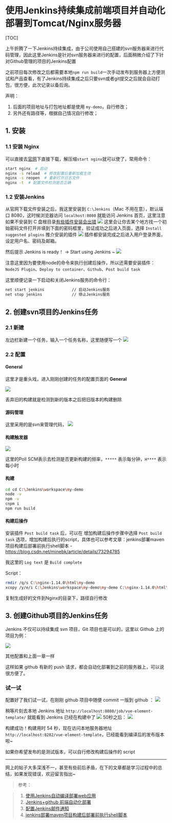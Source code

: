 # 使用Jenkins持续集成前端项目并自动化部署到Tomcat/Nginx服务器
[TOC]

上午折腾了一下Jenkins持续集成，由于公司使用自己搭建的svn服务器来进行代码管理，因此这里Jenkins是针对svn服务器来进行的配置，后面稍微介绍了下针对Github管理的项目的Jenkins配置

之前项目每次修改之后都需要本地`npm run build`一次手动发布到服务器上方便测试和产品查看，有了Jenkins持续集成之后只要svn或者git提交之后就会自动打包，很方便，此次记录以备后询。

声明：
1. 后面的项目地址与打包地址都是使用 `my-demo`，自行修改；
2. 另外还有路径等，根据自己情况自行修改；

## 1. 安装
### 1.1 安装 Nginx
可以直接去[官网](http://nginx.org/en/download.html)下直接下载，解压缩`start nginx`就可以使了，常用命令：
```bash
start nginx  # 启动
nginx -s reload  # 修改配置后重新加载生效
nginx -s reopen  # 重新打开日志文件
nginx -t  # 配置文件检测是否正确
```

### 1.2 安装**Jenkins**
从官网下载文件安装之后，我这里安装到 `C:\Jenkins`（Mac 不用在意），默认端口 8080，这时候浏览器访问 `localhost:8080` 就能访问 Jenkins 首页，这里注意如果不安装到 C 盘根目录[有些插件安装会出错](https://stackoverflow.com/questions/44403642/jenkins-plugin-installation-failing)
![](https://i.loli.net/2019/08/14/f3RKsSXvNlE7mO8.png)
这里会让你去某个地方找一个初始密码文件打开并填到下面的密码框里，验证成功之后进入页面，选择 `Install suggested plugins` 推介安装的插件
![](https://i.loli.net/2019/08/14/l6TUejxNqFkAOdb.png)
插件都安装完成之后进入用户登录界面，设定用户名、密码及邮箱。

然后提示 Jenkins is ready！ →   Start using Jenkins ~
![](https://i.loli.net/2019/08/14/eCnAYR1csktiF8G.png)

注意这里因为要使用node的命令来执行创建后操作，所以还需要安装插件：` NodeJS Plugin`、`Deploy to container`、`Github`、`Post build task`

这里顺便记录一下启动和关闭Jenkins服务的命令行：
```bash
net start jenkins            // 启动Jenkins服务
net stop jenkins             // 停止Jenkins服务
```

## 2. 创建svn项目的Jenkins任务
### 2.1 新建
左边栏新建一个任务，输入一个任务名称，这里随便写一个
![](https://i.loli.net/2019/08/14/TdRD5hygwbYGZoO.png)

### 2.2 配置
#### General
这里才是重头戏，进入刚刚创建的任务的配置页面的 **General**

![](https://i.loli.net/2019/08/14/WZdqx41nclBUGKv.png)

丢弃旧的构建就是检测到新的版本之后把旧版本的构建删除

#### 源码管理
这里采用的是svn来管理代码，
![](https://i.loli.net/2019/08/14/hyvJkcm2uiPo4bO.png)

#### 构建触发器
![](https://i.loli.net/2019/08/14/pFuSv5Z6DrV3agq.png)

这里的Poll SCM表示去检测是否更新构建的频率，`*****` 表示每分钟，`H****` 表示每小时

#### 构建
```bash
cd cd C:\Jenkins\workspace\my-demo
node -v
npm -v
cnpm i
npm run build
```


#### 构建后操作
安装插件 `Post build task` 后，可以在 增加构建后操作步骤中选择 `Post build task` 选项，增加构建后执行的script，具体也可以参考文章：jenkins部署maven项目构建后部署前执行shell脚本 - https://blog.csdn.net/minebk/article/details/73294785

我这里的 `Log text` 是 `Build complete`

Script：
```bash
rmdir /q/s C:\nginx-1.14.0\html\my-demo
xcopy /y/e/i C:\Jenkins\workspace\my-demo\my-demo C:\nginx-1.14.0\html\my-demo
```
复制生成好的文件到Nginx的目录下，路径自行修改

## 3. 创建Github项目的Jenkins任务
Jenkins 不仅可以持续集成 svn 项目，Git 项目也是可以的，这里以 Github 上的项目为例：

![](https://i.loli.net/2019/08/14/i4oXAPqk3wn9NGR.png)

其他配置和上面一章一样

这样如果 github 有新的 push 请求，都会自动化部署到之前的服务器上，可以说很方便了。

### 试一试
配置好了我们试一试，在刚刚 github 项目中随便 commit 一版到 github ：
![](https://i.loli.net/2019/08/14/ecdWkETXmtOJShR.png)

稍等片刻去本地 Jenkins 地址 `http://localhost:8080/job/vue-element-template/` 就能看到 Jenkins 已经在构建中了
![](https://i.loli.net/2019/08/14/ec9UrqoykHJ4KQb.png)
50秒之后：
![](https://i.loli.net/2019/08/14/dCIF8oPTOa9AY1x.png)

构建成功！构建用时 54 秒，现在访问本地服务器地址 `http://localhost:8282/vue-element-template`，已经能看到编译后的发布版本啦~

如果你希望发布的是测试版本，可以自行修改构建后操作的 script

---
网上的帖子大多深浅不一，甚至有些前后矛盾，在下的文章都是学习过程中的总结，如果发现错误，欢迎留言指出~

> 参考：

> 1. [使用Jenkins自动编译部署web应用](http://blog.csdn.net/gavid0124/article/details/53463831)
> 2. [Jenkins+github 前端自动化部署](https://segmentfault.com/a/1190000010200161)
> 3. [配置Jenkins邮件通知](https://zhuanlan.zhihu.com/p/22810691)
> 4. [jenkins部署maven项目构建后部署前执行shell脚本](https://blog.csdn.net/minebk/article/details/73294785)